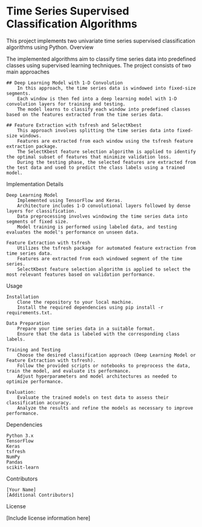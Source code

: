 # Time Series Supervised Classification Algorithms

This project implements two univariate time series supervised classification algorithms using Python.
Overview

The implemented algorithms aim to classify time series data into predefined classes using supervised learning techniques. The project consists of two main approaches

    ## Deep Learning Model with 1-D Convolution
        In this approach, the time series data is windowed into fixed-size segments.
        Each window is then fed into a deep learning model with 1-D convolution layers for training and testing.
        The model learns to classify each window into predefined classes based on the features extracted from the time series data.

    ## Feature Extraction with tsfresh and SelectKbest
        This approach involves splitting the time series data into fixed-size windows.
        Features are extracted from each window using the tsfresh feature extraction package.
        The SelectKbest feature selection algorithm is applied to identify the optimal subset of features that minimize validation loss.
        During the testing phase, the selected features are extracted from the test data and used to predict the class labels using a trained model.

Implementation Details

    Deep Learning Model
        Implemented using TensorFlow and Keras.
        Architecture includes 1-D convolutional layers followed by dense layers for classification.
        Data preprocessing involves windowing the time series data into segments of fixed size.
        Model training is performed using labeled data, and testing evaluates the model's performance on unseen data.

    Feature Extraction with tsfresh
        Utilizes the tsfresh package for automated feature extraction from time series data.
        Features are extracted from each windowed segment of the time series.
        SelectKbest feature selection algorithm is applied to select the most relevant features based on validation performance.

Usage

    Installation
        Clone the repository to your local machine.
        Install the required dependencies using pip install -r requirements.txt.

    Data Preparation
        Prepare your time series data in a suitable format.
        Ensure that the data is labeled with the corresponding class labels.

    Training and Testing
        Choose the desired classification approach (Deep Learning Model or Feature Extraction with tsfresh).
        Follow the provided scripts or notebooks to preprocess the data, train the model, and evaluate its performance.
        Adjust hyperparameters and model architectures as needed to optimize performance.

    Evaluation:
        Evaluate the trained models on test data to assess their classification accuracy.
        Analyze the results and refine the models as necessary to improve performance.

Dependencies

    Python 3.x
    TensorFlow
    Keras
    tsfresh
    NumPy
    Pandas
    scikit-learn

Contributors

    [Your Name]
    [Additional Contributors]

License

[Include license information here]
